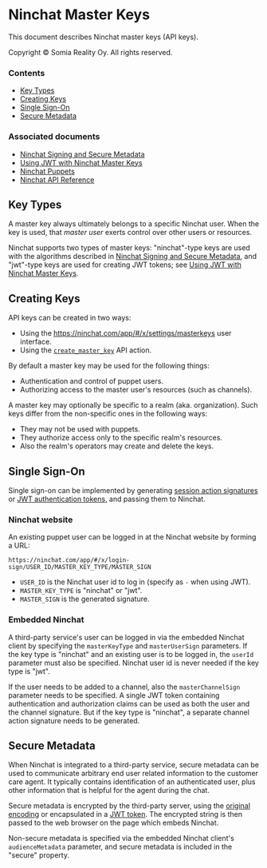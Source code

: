 Ninchat Master Keys
===================

This document describes Ninchat master keys (API keys).

Copyright &copy; Somia Reality Oy.  All rights reserved.


### Contents

- [Key Types](#key-types)
- [Creating Keys](#creating-keys)
- [Single Sign-On](#single-sign-on)
- [Secure Metadata](#secure-metadata)


### Associated documents

- [Ninchat Signing and Secure Metadata](master/ninchat.md)
- [Using JWT with Ninchat Master Keys](master/jwt.md)
- [Ninchat Puppets](puppet.md)
- [Ninchat API Reference](api.md)


Key Types
---------

A master key always ultimately belongs to a specific Ninchat user.  When the
key is used, that *master user* exerts control over other users or resources.

Ninchat supports two types of master keys: "ninchat"-type keys are used with
the algorithms described in
[Ninchat Signing and Secure Metadata](master/ninchat.md), and "jwt"-type keys
are used for creating JWT tokens; see
[Using JWT with Ninchat Master Keys](master/jwt.md).


Creating Keys
-------------

API keys can be created in two ways:

- Using the https://ninchat.com/app/#/x/settings/masterkeys user interface.
- Using the [`create_master_key`](api.md#create_master_key) API action.

By default a master key may be used for the following things:

- Authentication and control of puppet users.
- Authorizing access to the master user's resources (such as channels).

A master key may optionally be specific to a realm (aka. organization).  Such
keys differ from the non-specific ones in the following ways:

- They may not be used with puppets.
- They authorize access only to the specific realm's resources.
- Also the realm's operators may create and delete the keys.


Single Sign-On
--------------

Single sign-on can be implemented by generating
[session action signatures](master/ninchat.md#action-signatures) or
[JWT authentication tokens](master/jwt.md#authentication), and passing them to
Ninchat.


### Ninchat website

An existing puppet user can be logged in at the Ninchat website by forming a
URL:

	https://ninchat.com/app/#/x/login-sign/USER_ID/MASTER_KEY_TYPE/MASTER_SIGN

- `USER_ID` is the Ninchat user id to log in (specify as `-` when using JWT).
- `MASTER_KEY_TYPE` is "ninchat" or "jwt".
- `MASTER_SIGN` is the generated signature.


### Embedded Ninchat

A third-party service's user can be logged in via the embedded Ninchat client
by specifying the `masterKeyType` and `masterUserSign` parameters.  If the key
type is "ninchat" and an existing user is to be logged in, the `userId`
parameter must also be specified.  Ninchat user id is never needed if the key
type is "jwt".

If the user needs to be added to a channel, also the `masterChannelSign`
parameter needs to be specified.  A single JWT token containing authentication
and authorization claims can be used as both the user and the channel
signature.  But if the key type is "ninchat", a separate channel action
signature needs to be generated.


Secure Metadata
---------------

When Ninchat is integrated to a third-party service, secure metadata can be
used to communicate arbitrary end user related information to the customer care
agent.  It typically contains identification of an authenticated user, plus
other information that is helpful for the agent during the chat.

Secure metadata is encrypted by the third-party server, using the
[original encoding](master/ninchat.md#secure-metadata) or encapsulated in a
[JWT token](master/jwt.md#secure-metadata).  The encrypted string is then
passed to the web browser on the page which embeds Ninchat.

Non-secure metadata is specified via the embedded Ninchat client's
`audienceMetadata` parameter, and secure metadata is included in the "secure"
property.

